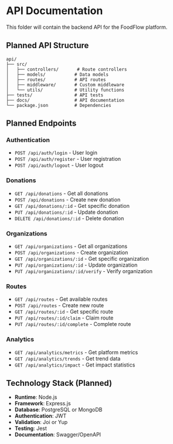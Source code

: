 # API Documentation

This folder will contain the backend API for the FoodFlow platform.

## Planned API Structure

```
api/
├── src/
│   ├── controllers/       # Route controllers
│   ├── models/           # Data models
│   ├── routes/           # API routes
│   ├── middleware/       # Custom middleware
│   └── utils/            # Utility functions
├── tests/                # API tests
├── docs/                 # API documentation
└── package.json          # Dependencies
```

## Planned Endpoints

### Authentication
- `POST /api/auth/login` - User login
- `POST /api/auth/register` - User registration
- `POST /api/auth/logout` - User logout

### Donations
- `GET /api/donations` - Get all donations
- `POST /api/donations` - Create new donation
- `GET /api/donations/:id` - Get specific donation
- `PUT /api/donations/:id` - Update donation
- `DELETE /api/donations/:id` - Delete donation

### Organizations
- `GET /api/organizations` - Get all organizations
- `POST /api/organizations` - Create organization
- `GET /api/organizations/:id` - Get specific organization
- `PUT /api/organizations/:id` - Update organization
- `PUT /api/organizations/:id/verify` - Verify organization

### Routes
- `GET /api/routes` - Get available routes
- `POST /api/routes` - Create new route
- `GET /api/routes/:id` - Get specific route
- `PUT /api/routes/:id/claim` - Claim route
- `PUT /api/routes/:id/complete` - Complete route

### Analytics
- `GET /api/analytics/metrics` - Get platform metrics
- `GET /api/analytics/trends` - Get trend data
- `GET /api/analytics/impact` - Get impact statistics

## Technology Stack (Planned)

- **Runtime**: Node.js
- **Framework**: Express.js
- **Database**: PostgreSQL or MongoDB
- **Authentication**: JWT
- **Validation**: Joi or Yup
- **Testing**: Jest
- **Documentation**: Swagger/OpenAPI
